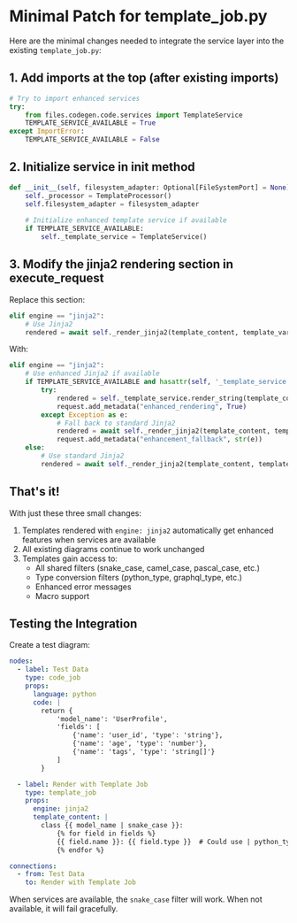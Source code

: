 # Minimal Patch for template_job.py

Here are the minimal changes needed to integrate the service layer into the existing `template_job.py`:

## 1. Add imports at the top (after existing imports)

```python
# Try to import enhanced services
try:
    from files.codegen.code.services import TemplateService
    TEMPLATE_SERVICE_AVAILABLE = True
except ImportError:
    TEMPLATE_SERVICE_AVAILABLE = False
```

## 2. Initialize service in __init__ method

```python
def __init__(self, filesystem_adapter: Optional[FileSystemPort] = None):
    self._processor = TemplateProcessor()
    self.filesystem_adapter = filesystem_adapter
    
    # Initialize enhanced template service if available
    if TEMPLATE_SERVICE_AVAILABLE:
        self._template_service = TemplateService()
```

## 3. Modify the jinja2 rendering section in execute_request

Replace this section:
```python
elif engine == "jinja2":
    # Use Jinja2
    rendered = await self._render_jinja2(template_content, template_vars)
```

With:
```python
elif engine == "jinja2":
    # Use enhanced Jinja2 if available
    if TEMPLATE_SERVICE_AVAILABLE and hasattr(self, '_template_service'):
        try:
            rendered = self._template_service.render_string(template_content, **template_vars)
            request.add_metadata("enhanced_rendering", True)
        except Exception as e:
            # Fall back to standard Jinja2
            rendered = await self._render_jinja2(template_content, template_vars)
            request.add_metadata("enhancement_fallback", str(e))
    else:
        # Use standard Jinja2
        rendered = await self._render_jinja2(template_content, template_vars)
```

## That's it!

With just these three small changes:
1. Templates rendered with `engine: jinja2` automatically get enhanced features when services are available
2. All existing diagrams continue to work unchanged
3. Templates gain access to:
   - All shared filters (snake_case, camel_case, pascal_case, etc.)
   - Type conversion filters (python_type, graphql_type, etc.)
   - Enhanced error messages
   - Macro support

## Testing the Integration

Create a test diagram:
```yaml
nodes:
  - label: Test Data
    type: code_job
    props:
      language: python
      code: |
        return {
            'model_name': 'UserProfile',
            'fields': [
                {'name': 'user_id', 'type': 'string'},
                {'name': 'age', 'type': 'number'},
                {'name': 'tags', 'type': 'string[]'}
            ]
        }

  - label: Render with Template Job
    type: template_job
    props:
      engine: jinja2
      template_content: |
        class {{ model_name | snake_case }}:
            {% for field in fields %}
            {{ field.name }}: {{ field.type }}  # Could use | python_type filter if available
            {% endfor %}

connections:
  - from: Test Data
    to: Render with Template Job
```

When services are available, the `snake_case` filter will work. When not available, it will fail gracefully.